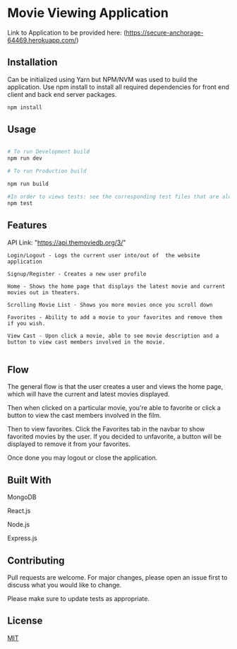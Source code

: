 # Movie Viewing Application


Link to Application to be provided here: (https://secure-anchorage-64469.herokuapp.com/)


## Installation

Can be initialized using Yarn but NPM/NVM was used to build the application. Use npm install to install all required dependencies for front end client and back end server packages. 

```bash
npm install 

```

## Usage

```python

# To run Development build
npm run dev

# To run Production build

npm run build

#In order to views tests: see the corresponding test files that are alongside the current files in the repository.
npm test

```

## Features

API Link: "https://api.themoviedb.org/3/"
```
Login/Logout - Logs the current user into/out of  the website application

Signup/Register - Creates a new user profile

Home - Shows the home page that displays the latest movie and current movies out in theaters.

Scrolling Movie List - Shows you more movies once you scroll down

Favorites - Ability to add a movie to your favorites and remove them if you wish.

View Cast - Upon click a movie, able to see movie description and a button to view cast members involved in the movie.


```

## Flow

The general flow is that the user creates a user and views the home page, which will have the current and latest movies displayed. 

Then when clicked on a particular movie, you're able to favorite or click a button to view the cast members involved in the film.

Then to view favorites. Click the Favorites tab in the navbar to show favorited movies by the user. If you decided to unfavorite, a button will be displayed to remove it from your favorites.

Once done you may logout or close the application. 

## Built With
MongoDB

React.js

Node.js

Express.js




## Contributing

Pull requests are welcome. For major changes, please open an issue first
to discuss what you would like to change.

Please make sure to update tests as appropriate.

## License

[MIT](https://choosealicense.com/licenses/mit/)
